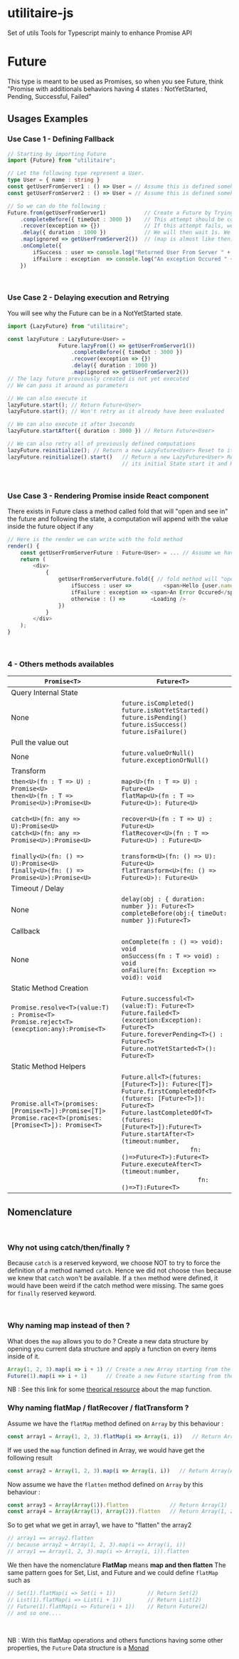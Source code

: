 # utilitaire-js
Set of utils Tools for Typescript mainly to enhance Promise API

# Future 
This type is meant to be used as Promises, so when you see Future<T>, think "Promise<T> with additionals behaviors having 4 states : NotYetStarted, Pending, Successful, Failed"

## Usages Examples 
### Use Case 1 - Defining Fallback
```typescript
// Starting by importing Future 
import {Future} from "utilitaire";

// Let the following type represent a User.
type User = { name : string }
const getUserFromServer1 : () => User = // Assume this is defined somehow long computation
const getUserFromServer2 : () => User = // Assume this is defined somehow long computation

// So we can do the following : 
Future.from(getUserFromServer1)            // Create a Future by Trying to get user from Server1. we have Future<User>
    .completeBefore({ timeOut : 3000 })    // This attempt should be completed before 3s get elapsed. we have Future<User>
    .recover(exception => {})              // If this attempt fails, we recover from failure ignoring the exception. now we have Future<void>
    .delay({ duration : 1000 })            // We will then wait 1s. We still have Future<void>
    .map(ignored => getUserFromServer2())  // (map is almost like then)  And we will try again to get user from Server2. Now we have Future<User>
    .onComplete({
        ifSuccess : user => console.log("Returned User From Server " + user.name), 
        ifFailure : exception  => console.log("An exception Occured " + exception.toString())
    })
```
<br>

### Use Case 2 - Delaying execution and Retrying
You will see why the Future can be in a NotYetStarted state.
```typescript
import {LazyFuture} from "utilitaire";

const lazyFuture : LazyFuture<User> = 
                Future.lazyFrom(() => getUserFromServer1())
                    .completeBefore({ timeOut : 3000 })
                    .recover(exception => {})
                    .delay({ duration : 1000 })
                    .map(ignored => getUserFromServer2())
// The lazy future previously created is not yet executed 
// We can pass it around as parameters

// We can also execute it 
lazyFuture.start(); // Return Future<User>
lazyFuture.start(); // Won't retry as it already have been evaluated

// We can also execute it after 3seconds
lazyFuture.startAfter({ duration : 3000 }) // Return Future<User>

// We can also retry all of previously defined computations
lazyFuture.reinitialize(); // Return a new LazyFuture<User> Reset to its initial State
lazyFuture.reinitialize().start()   // Return a new LazyFuture<User> Reset to 
                                    // its initial State start it and Return Future<User>

``` 

<br>

### Use Case 3 - Rendering Promise inside React component
There exists in Future class a method called fold that will "open and see in" the future and following the state, a computation will append with the value inside the future object if any 
```typescript jsx
// Here is the render we can write with the fold method 
render() {
    const getUserFromServerFuture : Future<User> = ... // Assume we have a future fetching the user from Server
    return (
        <div>
            {
                getUserFromServerFuture.fold({ // fold method will "open and see in" the future
                    ifSuccess : user => 	     <span>Hello {user.name}</span>,
                    ifFailure : exception => <span>An Error Occured</span>,
                    otherwise : () =>        <Loading />
                })
            }
        </div>
    ); 
} 
```

<br>

### 4 - Others methods availables

|                       ```Promise<T>```                                                                                                                                                                                                                                                | ```Future<T> ```                                                                                                                                                                                                                                                |
|---------------------------------------------------------------------------------------------------------------------------------------------------------------------------------------------------------------------------------------------------------------------------------|-----------------------------------------------------------------------------------------------------------------------------------------------------------------------------------------------------------------------------------------------------------|
| Query Internal State                  |
| None                                                                                                                                                                                                                                                      | ```future.isCompleted()``` <br>  ```future.isNotYetStarted()``` <br>  ```future.isPending()``` <br>  ```future.isSuccess()``` <br>  ```future.isFailure()``` |
| Pull the value out                    ||   
| None                                                                                                                                                                                                                                                      | ```future.valueOrNull()``` <br>  ```future.exceptionOrNull()```|
| Transform                             ||
| ```then<U>(fn : T => U) : Promise<U>```<br> ```then<U>(fn : T => Promise<U>):Promise<U>``` <br> <br> 	```catch<U>(fn: any => U):Promise<U>``` <br>  ```catch<U>(fn: any => Promise<U>):Promise<U>``` <br><br> ```finally<U>(fn: () => U):Promise<U>``` <br>  ```finally<U>(fn: () => Promise<U>):Promise<U>```  | ```map<U>(fn : T => U) : Future<U> ``` <br>  ```flatMap<U>(fn : T => Future<U>): Future<U>``` <br><br>   ```recover<U>(fn : T => U) : Future<U>``` <br>  ```flatRecover<U>(fn : T => Future<U>) : Future<U>``` <br><br>   ```transform<U>(fn: () => U): Future<U>``` <br>  ```flatTransform<U>(fn: () => Future<U>): Future<U>``` |
| Timeout / Delay                       ||
| None  | ```delay(obj : { duration: number }): Future<T>``` <br>  ```completeBefore(obj:{ timeOut: number }):Future<T>``` |
| Callback                              || 
| None | ```onComplete(fn : () => void): void ``` <br> ```onSuccess(fn : T => void) : void``` <br>  ```onFailure(fn: Exception => void): void```|
| Static Method Creation                ||
| ```Promise.resolve<T>(value:T) : Promise<T>```<br> ```Promise.reject<T>(execption:any):Promise<T>``` <br><br><br>  | ```Future.successful<T>(value:T): Future<T>```<br> ```Future.failed<T>(exception:Exception): Future<T>```<br> ```Future.foreverPending<T>() : Future<T>```<br> ```Future.notYetStarted<T>(): Future<T>```                                                                                                                                                                  |
| Static Method Helpers                 ||
|  ```Promise.all<T>(promises:[Promise<T>]):Promise<[T]>```<br> ```Promise.race<T>(promises:[Promise<T>]): Promise<T>``` <br> <br> <br>  <br> <br>  | ```Future.all<T>(futures: [Future<T>]): Future<[T]>```<br> ```Future.firstCompletedOf<T>(futures: [Future<T>]): Future<T>```<br> ```Future.lastCompletedOf<T>(futures:[Future<T>]):Future<T>```<br> ```Future.startAfter<T>(timeout:number,``` <br> &nbsp; &nbsp; &nbsp; &nbsp; &nbsp; &nbsp; &nbsp; &nbsp; &nbsp; &nbsp; &nbsp; &nbsp; &nbsp; &nbsp; &nbsp; &nbsp; &nbsp; &nbsp; ```fn:()=>Future<T>):Future<T>```<br> ```Future.executeAfter<T>(timeout:number,```  <br> &nbsp; &nbsp; &nbsp; &nbsp; &nbsp; &nbsp; &nbsp; &nbsp; &nbsp; &nbsp; &nbsp; &nbsp; &nbsp; &nbsp; &nbsp; &nbsp; &nbsp; &nbsp; &nbsp; &nbsp; ```fn:()=>T):Future<T>``` |

 
## Nomenclature  
<br>

### Why not using catch/then/finally ?
Because `catch` is a reserved keyword, we choose NOT to try to force the definition of a method named `catch`. 
Hence we did not choose `then` because we knew that `catch` won't be available. If a `then` method were defined, it would have been weird if
the catch method were missing. The same goes for ``finally`` reserved keyword.

<br>

### Why naming map instead of then ?
What does the `map` allows you to do ? 
Create a new data structure by opening you current data structure and apply a function on every items inside of it.
```typescript 
Array(1, 2, 3).map(i => i + 1) // Create a new Array starting from the current Array and applying a function to every elements inside of it 
Future(1).map(i => i + 1)      // Create a new Future starting from the current Future and applying a function to every elements inside of it 
```
NB : See this link for some [theorical resource](https://en.wikipedia.org/wiki/Map_(higher-order_function))
about the map function.
<br>

### Why naming flatMap / flatRecover / flatTransform ?
Assume we have the `flatMap` method defined on `Array` by this behaviour : 
```typescript 
const array1 = Array(1, 2, 3).flatMap(i => Array(i, i))   // Return Array(1, 1, 2, 2, 3, 3)
```
If we used the `map` function defined in Array, we would have get the following result
```typescript 
const array2 = Array(1, 2, 3).map(i => Array(i, i))   // Return Array(Array(1, 1), Array(2, 2), Array(3, 3)) 
```
Now assume we have the `flatten` method defined on `Array` by this behaviour : 
```typescript 
const array3 = Array(Array(1)).flatten             // Return Array(1)
const array4 = Array(Array(1), Array(2)).flatten   // Return Array(1, 2)
```
So to get what we get in array1, we have to "flatten" the array2
```typescript 
// array1 == array2.flatten 
// because array2 = Array(1, 2, 3).map(i => Array(i, i)) 
// array1 == Array(1, 2, 3).map(i => Array(i, i)).flatten 
```
We then have the nomenclature **FlatMap**  means **map and then flatten**
The same pattern goes for Set, List, and Future and we could define `flatMap` such as 
```typescript 
// Set(1).flatMap(i => Set(i + 1))          // Return Set(2)
// List(1).flatMap(i => List(i + 1))        // Return List(2)
// Future(1).flatMap(i => Future(i + 1))    // Return Future(2)
// and so one....
```
<br> 

NB : With this flatMap operations and others functions having some other properties, the `Future` Data structure is a [Monad](https://en.wikipedia.org/wiki/Monad_(functional_programming))

<br>
